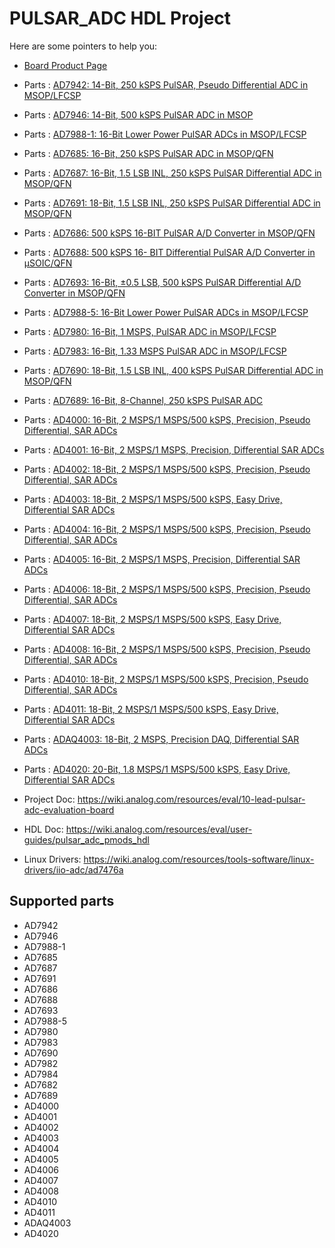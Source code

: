 # PULSAR_ADC HDL Project

Here are some pointers to help you:
  * [Board Product Page](https://www.analog.com/eval-ad400x-fmcz)
  * Parts : [AD7942:   14-Bit, 250 kSPS PulSAR, Pseudo Differential ADC in MSOP/LFCSP](https://www.analog.com/ad7942)
  * Parts : [AD7946:   14-Bit, 500 kSPS PulSAR ADC in MSOP](https://www.analog.com/ad7946)
  * Parts : [AD7988-1: 16-Bit Lower Power PulSAR ADCs in MSOP/LFCSP](https://www.analog.com/ad7988-1)
  * Parts : [AD7685:   16-Bit, 250 kSPS PulSAR ADC in MSOP/QFN](https://www.analog.com/ad7685)
  * Parts : [AD7687:   16-Bit, 1.5 LSB INL, 250 kSPS PulSAR Differential ADC in MSOP/QFN](https://www.analog.com/ad7687)
  * Parts : [AD7691:   18-Bit, 1.5 LSB INL, 250 kSPS PulSAR Differential ADC in MSOP/QFN](https://www.analog.com/ad7691)
  * Parts : [AD7686:   500 kSPS 16-BIT PulSAR A/D Converter in MSOP/QFN](https://www.analog.com/ad7686)
  * Parts : [AD7688:   500 kSPS 16- BIT Differential PulSAR A/D Converter in µSOIC/QFN](https://www.analog.com/ad7688)
  * Parts : [AD7693:   16-Bit, ±0.5 LSB, 500 kSPS PulSAR Differential A/D Converter in MSOP/QFN](https://www.analog.com/ad7693)
  * Parts : [AD7988-5: 16-Bit Lower Power PulSAR ADCs in MSOP/LFCSP](https://www.analog.com/ad7988-5)
  * Parts : [AD7980:   16-Bit, 1 MSPS, PulSAR ADC in MSOP/LFCSP](https://www.analog.com/ad7980)
  * Parts : [AD7983:   16-Bit, 1.33 MSPS PulSAR ADC in MSOP/LFCSP](https://www.analog.com/ad7983)
  * Parts : [AD7690:   18-Bit, 1.5 LSB INL, 400 kSPS PulSAR Differential ADC in MSOP/QFN](https://www.analog.com/ad7690)
  * Parts : [AD7689:   16-Bit, 8-Channel, 250 kSPS PulSAR ADC](https://www.analog.com/ad7689)
  * Parts : [AD4000:   16-Bit, 2 MSPS/1 MSPS/500 kSPS, Precision, Pseudo Differential, SAR ADCs](https://www.analog.com/ad4000)
  * Parts : [AD4001:   16-Bit, 2 MSPS/1 MSPS, Precision, Differential SAR ADCs](https://www.analog.com/ad4001)
  * Parts : [AD4002:   18-Bit, 2 MSPS/1 MSPS/500 kSPS, Precision, Pseudo Differential, SAR ADCs](https://www.analog.com/ad4002)
  * Parts : [AD4003:   18-Bit, 2 MSPS/1 MSPS/500 kSPS, Easy Drive, Differential SAR ADCs](https://www.analog.com/ad4003)
  * Parts : [AD4004:   16-Bit, 2 MSPS/1 MSPS/500 kSPS, Precision, Pseudo Differential, SAR ADCs](https://www.analog.com/ad4004)
  * Parts : [AD4005:   16-Bit, 2 MSPS/1 MSPS, Precision, Differential SAR ADCs](https://www.analog.com/ad4005)
  * Parts : [AD4006:   18-Bit, 2 MSPS/1 MSPS/500 kSPS, Precision, Pseudo Differential, SAR ADCs](https://www.analog.com/ad4006)
  * Parts : [AD4007:   18-Bit, 2 MSPS/1 MSPS/500 kSPS, Easy Drive, Differential SAR ADCs](https://www.analog.com/ad4007)
  * Parts : [AD4008:   16-Bit, 2 MSPS/1 MSPS/500 kSPS, Precision, Pseudo Differential, SAR ADCs](https://www.analog.com/ad4008)
  * Parts : [AD4010:   18-Bit, 2 MSPS/1 MSPS/500 kSPS, Precision, Pseudo Differential, SAR ADCs](https://www.analog.com/ad4010)
  * Parts : [AD4011:   18-Bit, 2 MSPS/1 MSPS/500 kSPS, Easy Drive, Differential SAR ADCs](https://www.analog.com/ad4011)
  * Parts : [ADAQ4003: 18-Bit, 2 MSPS, Precision DAQ, Differential SAR ADCs](https://www.analog.com/adaq4003)
  * Parts : [AD4020:   20-Bit, 1.8 MSPS/1 MSPS/500 kSPS, Easy Drive, Differential SAR ADCs](https://www.analog.com/ad4020)

  * Project Doc: https://wiki.analog.com/resources/eval/10-lead-pulsar-adc-evaluation-board
  * HDL Doc: https://wiki.analog.com/resources/eval/user-guides/pulsar_adc_pmods_hdl
  * Linux Drivers: https://wiki.analog.com/resources/tools-software/linux-drivers/iio-adc/ad7476a

## Supported parts
  
  * AD7942
  * AD7946
  * AD7988-1
  * AD7685
  * AD7687
  * AD7691
  * AD7686
  * AD7688
  * AD7693
  * AD7988-5
  * AD7980
  * AD7983
  * AD7690
  * AD7982
  * AD7984
  * AD7682
  * AD7689
  * AD4000
  * AD4001
  * AD4002
  * AD4003
  * AD4004
  * AD4005
  * AD4006
  * AD4007
  * AD4008
  * AD4010
  * AD4011
  * ADAQ4003
  * AD4020